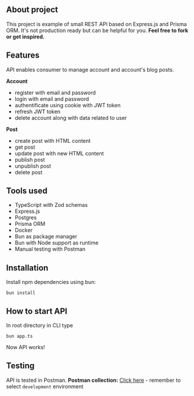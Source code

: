 ## About project

This project is example of small REST API based on Express.js and Prisma ORM. It's not production ready but can be helpful for you. **Feel free to fork or get inspired.**


## Features

API enables consumer to manage account and account's blog posts.


**Account**

-  register with email and password
-  login with email and password
-  authentificate using cookie with JWT token
-  refresh JWT token
-  delete account along with data related to user

**Post**

-  create post with HTML content
-  get post
-  update post with new HTML content
-  publish post
-  unpublish post
-  delete post

## Tools used

-  TypeScript with Zod schemas
-  Express.js
-  Postgres
-  Prisma ORM
-  Docker
-  Bun as package manager
-  Bun with Node support as runtime
-  Manual testing with Postman

 
## Installation

Install npm dependencies using bun: 
```
bun install
```

 
## How to start API

In root directory in CLI type 
```
bun app.ts
```
Now API works!


## Testing
API is tested in Postman.
**Postman collection:** [Click here](https://www.postman.com/restaurant-backend-developers-team/rest-mvc-like-api/invite?wid=85118222-57ae-45d1-8396-1c45bf3be135) - remember to select `development` environment
